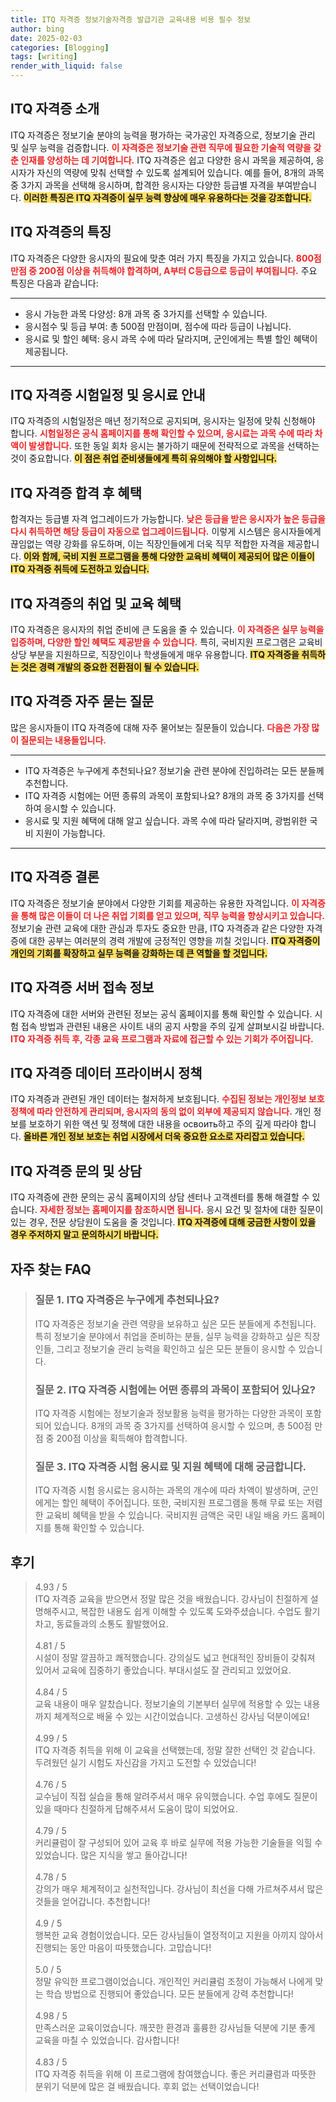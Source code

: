 ```yaml
---
title: ITQ 자격증 정보기술자격증 발급기관 교육내용 비용 필수 정보
author: bing
date: 2025-02-03
categories: [Blogging]
tags: [writing]
render_with_liquid: false
---
```



<h2 id='ITQ_자격증_소개'>ITQ 자격증 소개</h2>

<p>ITQ 자격증은 정보기술 분야의 능력을 평가하는 국가공인 자격증으로, 정보기술 관리 및 실무 능력을 검증합니다. <b><span style="color: #ee2323;">이 자격증은 정보기술 관련 직무에 필요한 기술적 역량을 갖춘 인재를 양성하는 데 기여합니다.</span></b> ITQ 자격증은 쉽고 다양한 응시 과목을 제공하여, 응시자가 자신의 역량에 맞춰 선택할 수 있도록 설계되어 있습니다. 예를 들어, 8개의 과목 중 3가지 과목을 선택해 응시하며, 합격한 응시자는 다양한 등급별 자격을 부여받습니다. <b><span style="background-color: #ffe066;">이러한 특징은 ITQ 자격증이 실무 능력 향상에 매우 유용하다는 것을 강조합니다.</span></b></p>

<h2 id='ITQ_자격증_특징'>ITQ 자격증의 특징</h2>

<p>ITQ 자격증은 다양한 응시자의 필요에 맞춘 여러 가지 특징을 가지고 있습니다. <b><span style="color: #ee2323;">800점 만점 중 200점 이상을 취득해야 합격하며, A부터 C등급으로 등급이 부여됩니다.</span></b> 주요 특징은 다음과 같습니다:</p>

<hr />

<ul>
    <li>응시 가능한 과목 다양성: 8개 과목 중 3가지를 선택할 수 있습니다.</li>
    <li>응시점수 및 등급 부여: 총 500점 만점이며, 점수에 따라 등급이 나뉩니다.</li>
    <li>응시료 및 할인 혜택: 응시 과목 수에 따라 달라지며, 군인에게는 특별 할인 혜택이 제공됩니다.</li>
</ul>

<hr />

<h2 id='ITQ_자격증_시험일정'>ITQ 자격증 시험일정 및 응시료 안내</h2>

<p>ITQ 자격증의 시험일정은 매년 정기적으로 공지되며, 응시자는 일정에 맞춰 신청해야 합니다. <b><span style="color: #ee2323;">시험일정은 공식 홈페이지를 통해 확인할 수 있으며, 응시료는 과목 수에 따라 차액이 발생합니다.</span></b> 또한 동일 회차 응시는 불가하기 때문에 전략적으로 과목을 선택하는 것이 중요합니다. <b><span style="background-color: #ffe066;">이 점은 취업 준비생들에게 특히 유의해야 할 사항입니다.</span></b></p>

<h2 id='ITQ_자격증_합격후_혜택'>ITQ 자격증 합격 후 혜택</h2>

<p>합격자는 등급별 자격 업그레이드가 가능합니다. <b><span style="color: #ee2323;">낮은 등급을 받은 응시자가 높은 등급을 다시 취득하면 해당 등급이 자동으로 업그레이드됩니다.</span></b> 이렇게 시스템은 응시자들에게 끊임없는 역량 강화를 유도하며, 이는 직장인들에게 더욱 직무 적합한 자격을 제공합니다. <b><span style="background-color: #ffe066;">이와 함께, 국비 지원 프로그램을 통해 다양한 교육비 혜택이 제공되어 많은 이들이 ITQ 자격증 취득에 도전하고 있습니다.</span></b></p>

<h2 id='ITQ_자격증_취업_및_교육혜택'>ITQ 자격증의 취업 및 교육 혜택</h2>

<p>ITQ 자격증은 응시자의 취업 준비에 큰 도움을 줄 수 있습니다. <b><span style="color: #ee2323;">이 자격증은 실무 능력을 입증하며, 다양한 할인 혜택도 제공받을 수 있습니다.</span></b> 특히, 국비지원 프로그램은 교육비 상당 부분을 지원하므로, 직장인이나 학생들에게 매우 유용합니다. <b><span style="background-color: #ffe066;">ITQ 자격증을 취득하는 것은 경력 개발의 중요한 전환점이 될 수 있습니다.</span></b></p>

<h2 id='ITQ_자격증_자주_묻는_질문'>ITQ 자격증 자주 묻는 질문</h2>

<p>많은 응시자들이 ITQ 자격증에 대해 자주 물어보는 질문들이 있습니다. <b><span style="color: #ee2323;">다음은 가장 많이 질문되는 내용들입니다.</span></b></p>

<hr />

<ul>
    <li>ITQ 자격증은 누구에게 추천되나요? 정보기술 관련 분야에 진입하려는 모든 분들께 추천합니다.</li>
    <li>ITQ 자격증 시험에는 어떤 종류의 과목이 포함되나요? 8개의 과목 중 3가지를 선택하여 응시할 수 있습니다.</li>
    <li>응시료 및 지원 혜택에 대해 알고 싶습니다. 과목 수에 따라 달라지며, 광범위한 국비 지원이 가능합니다.</li>
</ul>

<hr />

<h2 id='ITQ_자격증_결론'>ITQ 자격증 결론</h2>

<p>ITQ 자격증은 정보기술 분야에서 다양한 기회를 제공하는 유용한 자격입니다. <b><span style="color: #ee2323;">이 자격증을 통해 많은 이들이 더 나은 취업 기회를 얻고 있으며, 직무 능력을 향상시키고 있습니다.</span></b> 정보기술 관련 교육에 대한 관심과 투자도 중요한 만큼, ITQ 자격증과 같은 다양한 자격증에 대한 공부는 여러분의 경력 개발에 긍정적인 영향을 끼칠 것입니다. <b><span style="background-color: #ffe066;">ITQ 자격증이 개인의 기회를 확장하고 실무 능력을 강화하는 데 큰 역할을 할 것입니다.</span></b></p>

<h2 id='ITQ_자격증_서버_접속'>ITQ 자격증 서버 접속 정보</h2>

<p>ITQ 자격증에 대한 서버와 관련된 정보는 공식 홈페이지를 통해 확인할 수 있습니다. 시험 접속 방법과 관련된 내용은 사이트 내의 공지 사항을 주의 깊게 살펴보시길 바랍니다. <b><span style="color: #ee2323;">ITQ 자격증 취득 후, 각종 교육 프로그램과 자료에 접근할 수 있는 기회가 주어집니다.</span></b></p>

<h2 id='ITQ_자격증_데이터_프라이버시'>ITQ 자격증 데이터 프라이버시 정책</h2>

<p>ITQ 자격증과 관련된 개인 데이터는 철저하게 보호됩니다. <b><span style="color: #ee2323;">수집된 정보는 개인정보 보호 정책에 따라 안전하게 관리되며, 응시자의 동의 없이 외부에 제공되지 않습니다.</span></b> 개인 정보를 보호하기 위한 액션 및 정책에 대한 내용을 освоить하고 주의 깊게 따라야 합니다. <b><span style="background-color: #ffe066;">올바른 개인 정보 보호는 취업 시장에서 더욱 중요한 요소로 자리잡고 있습니다.</span></b></p>

<h2 id='ITQ_자격증_문의_및_상담'>ITQ 자격증 문의 및 상담</h2>

<p>ITQ 자격증에 관한 문의는 공식 홈페이지의 상담 센터나 고객센터를 통해 해결할 수 있습니다. <b><span style="color: #ee2323;">자세한 정보는 홈페이지를 참조하시면 됩니다.</span></b> 응시 요건 및 절차에 대한 질문이 있는 경우, 전문 상담원이 도움을 줄 것입니다. <b><span style="background-color: #ffe066;">ITQ 자격증에 대해 궁금한 사항이 있을 경우 주저하지 말고 문의하시기 바랍니다.</span></b></p>


<h2 id='자주_찾는_FAQ'>자주 찾는 FAQ</h2>
<div itemscope="" itemtype="https://schema.org/FAQPage">
<blockquote>
<div itemscope="" itemprop="mainEntity" itemtype="https://schema.org/Question">
<h3 itemprop="name">질문 1. ITQ 자격증은 누구에게 추천되나요?</h3>
<div itemscope="" itemprop="acceptedAnswer" itemtype="https://schema.org/Answer">
<span itemprop="text">
<p>ITQ 자격증은 정보기술 관련 역량을 보유하고 싶은 모든 분들에게 추천됩니다. 특히 정보기술 분야에서 취업을 준비하는 분들, 실무 능력을 강화하고 싶은 직장인들, 그리고 정보기술 관리 능력을 확인하고 싶은 모든 분들이 응시할 수 있습니다.</p>
</span>
</div>
</div>
<div itemscope="" itemprop="mainEntity" itemtype="https://schema.org/Question">
<h3 itemprop="name">질문 2. ITQ 자격증 시험에는 어떤 종류의 과목이 포함되어 있나요?</h3>
<div itemscope="" itemprop="acceptedAnswer" itemtype="https://schema.org/Answer">
<span itemprop="text">
<p>ITQ 자격증 시험에는 정보기술과 정보활용 능력을 평가하는 다양한 과목이 포함되어 있습니다. 8개의 과목 중 3가지를 선택하여 응시할 수 있으며, 총 500점 만점 중 200점 이상을 획득해야 합격합니다.</p>
</span>
</div>
</div>
<div itemscope="" itemprop="mainEntity" itemtype="https://schema.org/Question">
<h3 itemprop="name">질문 3. ITQ 자격증 시험 응시료 및 지원 혜택에 대해 궁금합니다.</h3>
<div itemscope="" itemprop="acceptedAnswer" itemtype="https://schema.org/Answer">
<span itemprop="text">
<p>ITQ 자격증 시험 응시료는 응시하는 과목의 개수에 따라 차액이 발생하며, 군인에게는 할인 혜택이 주어집니다. 또한, 국비지원 프로그램을 통해 무료 또는 저렴한 교육비 혜택을 받을 수 있습니다. 국비지원 금액은 국민 내일 배움 카드 홈페이지를 통해 확인할 수 있습니다.</p>
</span>
</div>
</div>
</blockquote>
</div>
<h2 id='후기'>후기</h2>
<div itemscope itemtype="https://schema.org/Product">
  <blockquote>
  <div itemprop="review" itemscope itemtype="https://schema.org/Review">
      <div itemprop="reviewRating" itemscope itemtype="https://schema.org/Rating"> <span itemprop="ratingValue">4.93</span> / <span itemprop="bestRating">5</span> </div>
      <span itemprop="reviewBody">ITQ 자격증 교육을 받으면서 정말 많은 것을 배웠습니다. 강사님이 친절하게 설명해주시고, 복잡한 내용도 쉽게 이해할 수 있도록 도와주셨습니다. 수업도 활기차고, 동료들과의 소통도 활발했어요.</span>
  </div>
  <br>
  <div itemprop="review" itemscope itemtype="https://schema.org/Review">
      <div itemprop="reviewRating" itemscope itemtype="https://schema.org/Rating"> <span itemprop="ratingValue">4.81</span> / <span itemprop="bestRating">5</span> </div>
      <span itemprop="reviewBody">시설이 정말 깔끔하고 쾌적했습니다. 강의실도 넓고 현대적인 장비들이 갖춰져 있어서 교육에 집중하기 좋았습니다. 부대시설도 잘 관리되고 있었어요.</span>
  </div>
  <br>
  <div itemprop="review" itemscope itemtype="https://schema.org/Review">
      <div itemprop="reviewRating" itemscope itemtype="https://schema.org/Rating"> <span itemprop="ratingValue">4.84</span> / <span itemprop="bestRating">5</span> </div>
      <span itemprop="reviewBody">교육 내용이 매우 알찼습니다. 정보기술의 기본부터 실무에 적용할 수 있는 내용까지 체계적으로 배울 수 있는 시간이었습니다. 고생하신 강사님 덕분이에요!</span>
  </div>
  <br>
  <div itemprop="review" itemscope itemtype="https://schema.org/Review">
      <div itemprop="reviewRating" itemscope itemtype="https://schema.org/Rating"> <span itemprop="ratingValue">4.99</span> / <span itemprop="bestRating">5</span> </div>
      <span itemprop="reviewBody">ITQ 자격증 취득을 위해 이 교육을 선택했는데, 정말 잘한 선택인 것 같습니다. 두려웠던 실기 시험도 자신감을 가지고 도전할 수 있었습니다!</span>
  </div>
  <br>
  <div itemprop="review" itemscope itemtype="https://schema.org/Review">
      <div itemprop="reviewRating" itemscope itemtype="https://schema.org/Rating"> <span itemprop="ratingValue">4.76</span> / <span itemprop="bestRating">5</span> </div>
      <span itemprop="reviewBody">교수님이 직접 실습을 통해 알려주셔서 매우 유익했습니다. 수업 후에도 질문이 있을 때마다 친절하게 답해주셔서 도움이 많이 되었어요.</span>
  </div>
  <br>
  <div itemprop="review" itemscope itemtype="https://schema.org/Review">
      <div itemprop="reviewRating" itemscope itemtype="https://schema.org/Rating"> <span itemprop="ratingValue">4.79</span> / <span itemprop="bestRating">5</span> </div>
      <span itemprop="reviewBody">커리큘럼이 잘 구성되어 있어 교육 후 바로 실무에 적용 가능한 기술들을 익힐 수 있었습니다. 많은 지식을 쌓고 돌아갑니다!</span>
  </div>
  <br>
  <div itemprop="review" itemscope itemtype="https://schema.org/Review">
      <div itemprop="reviewRating" itemscope itemtype="https://schema.org/Rating"> <span itemprop="ratingValue">4.78</span> / <span itemprop="bestRating">5</span> </div>
      <span itemprop="reviewBody">강의가 매우 체계적이고 실천적입니다. 강사님이 최선을 다해 가르쳐주셔서 많은 것들을 얻어갑니다. 추천합니다!</span>
  </div>
  <br>
  <div itemprop="review" itemscope itemtype="https://schema.org/Review">
      <div itemprop="reviewRating" itemscope itemtype="https://schema.org/Rating"> <span itemprop="ratingValue">4.9</span> / <span itemprop="bestRating">5</span> </div>
      <span itemprop="reviewBody">행복한 교육 경험이었습니다. 모든 강사님들이 열정적이고 지원을 아끼지 않아서 진행되는 동안 마음이 따뜻했습니다. 고맙습니다!</span>
  </div>
  <br>
  <div itemprop="review" itemscope itemtype="https://schema.org/Review">
      <div itemprop="reviewRating" itemscope itemtype="https://schema.org/Rating"> <span itemprop="ratingValue">5.0</span> / <span itemprop="bestRating">5</span> </div>
      <span itemprop="reviewBody">정말 유익한 프로그램이었습니다. 개인적인 커리큘럼 조정이 가능해서 나에게 맞는 학습 방법으로 진행되어 좋았습니다. 모든 분들에게 강력 추천합니다!</span>
  </div>
  <br>
  <div itemprop="review" itemscope itemtype="https://schema.org/Review">
      <div itemprop="reviewRating" itemscope itemtype="https://schema.org/Rating"> <span itemprop="ratingValue">4.98</span> / <span itemprop="bestRating">5</span> </div>
      <span itemprop="reviewBody">만족스러운 교육이었습니다. 깨끗한 환경과 훌륭한 강사님들 덕분에 기분 좋게 교육을 마칠 수 있었습니다. 감사합니다!</span>
  </div>
  <br>
  <div itemprop="review" itemscope itemtype="https://schema.org/Review">
      <div itemprop="reviewRating" itemscope itemtype="https://schema.org/Rating"> <span itemprop="ratingValue">4.83</span> / <span itemprop="bestRating">5</span> </div>
      <span itemprop="reviewBody">ITQ 자격증 취득을 위해 이 프로그램에 참여했습니다. 좋은 커리큘럼과 따뜻한 분위기 덕분에 많은 걸 배웠습니다. 후회 없는 선택이었습니다!</span>
  </div>
  </blockquote>
</div>

